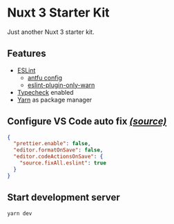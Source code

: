 # Nuxt 3 Starter Kit
Just another Nuxt 3 starter kit.

## Features
- [ESLint](https://eslint.org/)
  - [antfu config](https://github.com/antfu/eslint-config)
  - [eslint-plugin-only-warn](https://github.com/bfanger/eslint-plugin-only-warn)
- [Typecheck](https://nuxt.com/docs/api/configuration/nuxt-config#typecheck) enabled
- [Yarn](https://yarnpkg.com/) as package manager

## Configure VS Code auto fix [*(source)*](https://github.com/antfu/eslint-config#config-vs-code-auto-fix)
```json
{
  "prettier.enable": false,
  "editor.formatOnSave": false,
  "editor.codeActionsOnSave": {
    "source.fixAll.eslint": true
  }
}
```

## Start development server
```bash
yarn dev
```
